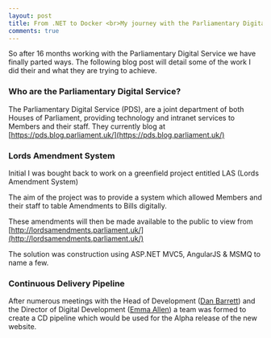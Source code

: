 ```yaml
---
layout: post
title: From .NET to Docker <br>My journey with the Parliamentary Digital Service
comments: true
---
```


So after 16 months working with the Parliamentary Digital Service we have finally parted ways.
The following blog post will detail some of the work I did their and what they are trying to achieve.

### Who are the Parliamentary Digital Service?

The Parliamentary Digital Service (PDS), are a joint department of both Houses of Parliament, providing technology and intranet services to Members and their staff.
They currently blog at [https://pds.blog.parliament.uk/](https://pds.blog.parliament.uk/)

### Lords Amendment System

Initial I was bought back to work on a greenfield project entitled LAS (Lords Amendment System)

The aim of the project was to provide a system which allowed Members and their staff to table Amendments to Bills digitally.

These amendments will then be made available to the public to view from [http://lordsamendments.parliament.uk/](http://lordsamendments.parliament.uk/)

The solution was construction using ASP.NET MVC5, AngularJS & MSMQ to name a few.

### Continuous Delivery Pipeline

After numerous meetings with the Head of Development ([Dan Barrett](https://twitter.com/dasbarrett)) and the Director of Digital Development ([Emma Allen](https://twitter.com/_allenemma))
a team was formed to create a CD pipeline which would be used for the Alpha release of the new website.